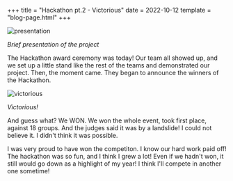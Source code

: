 +++
title = "Hackathon pt.2 - Victorious"
date = 2022-10-12
template = "blog-page.html"
+++

![presentation](/hackathon-5.webp)

*Brief presentation of the project*

The Hackathon award ceremony was today! Our team all showed up, and we set up a little stand like the rest of the teams and demonstrated our project. Then, the moment came. They began to announce the winners of the Hackathon.

![victorious](/hackathon-3.webp)

*Victorious!*

And guess what? We WON. We won the whole event, took first place, against 18 groups. And the judges said it was by a landslide! I could not believe it. I didn't think it was possible.

I was very proud to have won the competiton. I know our hard work paid off! The hackathon was so fun, and I think I grew a lot! Even if we hadn't won, it still would go down as a highlight of my year! I think I'll compete in another one sometime!

